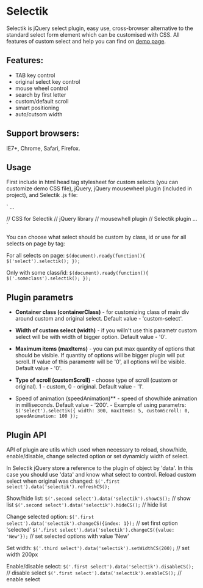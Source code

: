 Selectik
========
Selectik is jQuery select plugin, easy use, cross-browser alternative to the standard select form element which can be customised with CSS.
All features of custom select and help you can find on <a href="http://brankub.github.com/selectik">demo page</a>.

Features:
---------
* TAB key control
* original select key control
* mouse wheel control
* search by first letter
* custom/default scroll
* smart positioning
* auto/cutsom width

Support browsers:
-----------------
IE7+, Chrome, Safari, Firefox.

Usage
-----
First include in html head tag stylesheet for custom selects (you can customize demo CSS file), jQuery, jQuery mousewheel plugin (included in project), and Selectik .js file:

`<head>
...
<link rel="stylesheet" type="text/css" href="css/selectik.css" /> // CSS for Selectik
<script type="text/javascript" src="http://ajax.googleapis.com/ajax/libs/jquery/1.7.1/jquery.min.js"></script> // jQuery library
<script type="text/javascript" src="js/jquery.mousewheel.js"></script> // mousewhell plugin
<script type="text/javascript" src="js/jquery.selectik.js"></script> // Selectik plugin
...
</head>`

You can choose what select should be custom by class, id or use for all selects on page by tag:

For all selects on page:
`$(document).ready(function(){
$('select').selectik();
});`

Only with some class/id:
`$(document).ready(function(){
$('.someclass').selectik();
});`

Plugin parametrs
----------------

+ **Container class (containerClass)** - for customizing class of main div around custom and original select. Default value - 'custom-select'.

+ **Width of custom select (width)** - if you willn't use this parametr custom select will be with width of bigger option. Default value - '0'.

+ **Maximum items (maxItems)** - you can put max quantity of options that should be visible. If quantity of options will be bigger plugin will put scroll. If value of this paramentr will be '0', all options will be visible. Default value - '0'.

+ **Type of scroll (customScroll)** - choose type of scroll (custom or original). 1 - custom, 0 - original. Default value - '1'.

+ Speed of animation (speedAnimation)** - speed of show/hide animation in milliseconds. Default value - '200'.
                                                                                                      - 
Example of using parametrs:
`$('select').selectik({
width: 300,
maxItems: 5,
customScroll: 0,
speedAnimation: 100
});`

Plugin API
----------

API of plugin are utils which used when necessary to reload, show/hide, enable/disable, change selected option or set dynamicly width of select.

In Selectik jQuery store a reference to the plugin of object by 'data'. In this case you should use 'data' and know what select to control.
Reload custom select when original was changed:
`$('.first select').data('selectik').refreshCS();`

Show/hide list:
`$('.second select').data('selectik').showCS();` // show list
`$('.second select').data('selectik').hideCS();` // hide list

Change selected option:
`$('.first select').data('selectik').changeCS({index: 1});` // set first option 'selected'
`$('.first select').data('selectik').changeCS({value: 'New'});` // set selected options with value 'New'

Set width:
`$('.third select').data('selectik').setWidthCS(200);` // set width 200px

Enable/disable select:
`$('.first select').data('selectik').disableCS();` // disable select
`$('.first select').data('selectik').enableCS();` // enable select

        
        